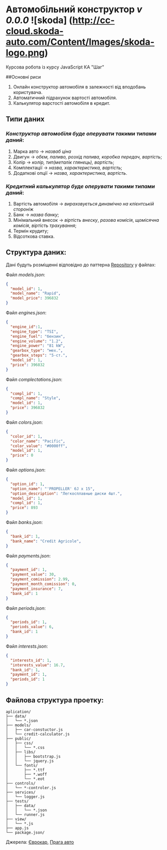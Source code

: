 # Автомобільний конструктор _v 0.0.0_ ![skoda] (http://cc-cloud.skoda-auto.com/Content/Images/skoda-logo.png)

Курсова робота із курсу JavaScript КА "Шаг"

##Основні риси
1. Онлайн конструктор автомобіля в залежності від вподобань користувача.
2. Автоматичний підрахунок вартості автомобіля.
3. Калькулятор варстості автомобіля в кредит.

## Типи даних
### *Конструктор автомобіля буде оперувати такими типами даний*:
1. Марка авто -> *назваб ціна*
2. Двигун -> *обєм, паливо, розхід палива, коробка передач, вартість*;
3. Колір -> *колір, тип(металік глянець), вартість*;
4. Комплектації -> *назва, характеристика, вартість*;
5. Додаткові опції -> *назва, характеристика, вартість*.

### *Кредитний калькулятор буде оперувати такими типами даний*:
1. Вартість автомобіля -> *вираховується динамічно на клієнтській стороні*ж
2. Банк -> *назва банку*;
3. Мінімальний внесок -> *віртість внеску*, *разова комісія*, *щомісячна комісія*, *віртість трахування*;
4. Термін крудиту;
5. Відсоткова ставка.

## Структура даних:
Дані будуть розміщенні відповідно до паттерна [Repository](http://design-pattern.ru/patterns/repository.html) у файлах:

Файл _models.json_:
``` JSON 
{ 
  "model_id": 1,
  "model_name": "Rapid",
  "model_price": 396832
}
```
Файл _engines.json_:
``` JSON
{
  "engine_id":1,
  "engine_type": "TSI",
  "engine_fuel": "бензин",
  "engine_volume": "1.2",
  "engine_power": "81 kW",
  "gearbox_type": "мех.",
  "gearbox_steps": "5-cт.",
  "model_id": 1,
  "price": 396832
}
```
Файл _complectations.json_:
``` JSON
{
  "compl_id": 1,
  "compl_name": "Style",
  "model_id": 1,
  "price": 396832
}
```
Файл _colors.json_:
``` JSON
{
  "color_id": 1,
  "color_name": "Pacific",
  "color_value": "#0000ff",
  "model_id": 1,
  "price": 0
}
```
Файл _options.json_:
``` JSON
{
  "option_id": 1,
  "option_name": "'PROPELLER' 6J x 15",
  "option_description": "Легкосплавные диски 4шт.",
  "model_id": 1,
  "compl_id": 1,
  "price": 893
}
```
Файл _banks.json_:
``` JSON
{
  "bank_id": 1,
  "bank_name": "Credit Agricole",
}
```
Файл _payments.json_:
``` JSON
{
  "payment_id": 1,
  "payment_value": 30,
  "payment_comission": 2.99,
  "payment_month_comission": 0,
  "payment_insurance": 7,
  "bank_id": 1
}
```
Файл _periods.json_:
``` JSON
{
  "periods_id": 1,
  "periods_value": 6,
  "bank_id": 1
}
```
Файл _interests.json_:
``` JSON
{
  "interests_id": 1,
  "interests_value": 16.7,
  "bank_id": 1,
  "payment_id": 1,
  "periods_id": 1
}
```
## Файлова структура проетку:
```
aplication/
├── data/
│   └── *.json
├── models/
│   ├── car-constuctor.js
│   └── credit-calculator.js
├── public/
│   ├── css/
│   │   └── *.css
│   ├── libs/
│   │   ├── bootstrap.js
│   │   └── jquery.js
│   └── fonts/
│       ├── *.ttf
│       ├── *.woff
│       └── *.eot
├── controls/
│   └── *-controler.js
├── services/
│   └── logger.js
├── tests/
│   ├── data/
│   │   └── *.json
│   └── runner.js
├── view/
│   └── *.js
├── app.js
└── package.json/
```

Джерела: [Єврокар](http://cc-cloud.skoda-auto.com/ukr/ukr/uk-ua "Конфігуратор"), [Прага авто](http://praga-auto.com.ua/20/skoda_v_credit/ "Кредити")
